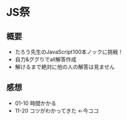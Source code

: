 # JS祭
## 概要
- たろう先生のJavaScript100本ノックに挑戦！
- 自力&ググりでall解答作成
- 解けるまで絶対に他の人の解答は見ません
## 感想
- 01-10 時間かかる
- 11-20 コツがわかってきた ←今ココ
